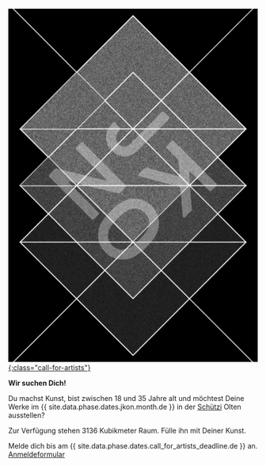 [![Call for Artists](images/calls/callforartists-2022.webp){:class="call-for-artists"}](/call-for-artists.html)

__Wir suchen Dich!__

Du machst Kunst, bist zwischen 18 und 35 Jahre alt und möchtest Deine Werke im {{ site.data.phase.dates.jkon.month.de }} in der [Schützi](https://schuetzi.ch/) Olten ausstellen? 

Zur Verfügung stehen 3136 Kubikmeter Raum. Fülle ihn mit Deiner Kunst.

Melde dich bis am {{ site.data.phase.dates.call_for_artists_deadline.de }} an. [Anmeldeformular](/call-for-artists.html)
